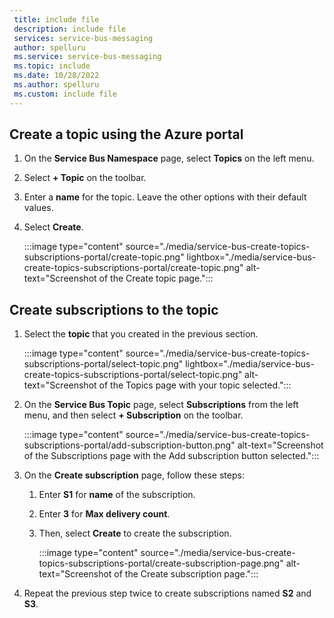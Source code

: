 ```yaml
---
 title: include file
 description: include file
 services: service-bus-messaging
 author: spelluru
 ms.service: service-bus-messaging
 ms.topic: include
 ms.date: 10/28/2022
 ms.author: spelluru
 ms.custom: include file
---
```


## Create a topic using the Azure portal
1. On the **Service Bus Namespace** page, select **Topics** on the left menu.
2. Select **+ Topic** on the toolbar. 
4. Enter a **name** for the topic. Leave the other options with their default values.
5. Select **Create**.

    :::image type="content" source="./media/service-bus-create-topics-subscriptions-portal/create-topic.png" lightbox="./media/service-bus-create-topics-subscriptions-portal/create-topic.png" alt-text="Screenshot of the Create topic page.":::

## Create subscriptions to the topic
1. Select the **topic** that you created in the previous section. 
    
    :::image type="content" source="./media/service-bus-create-topics-subscriptions-portal/select-topic.png" lightbox="./media/service-bus-create-topics-subscriptions-portal/select-topic.png" alt-text="Screenshot of the Topics page with your topic selected.":::
2. On the **Service Bus Topic** page, select **Subscriptions** from the left menu, and then select **+ Subscription** on the toolbar. 

    :::image type="content" source="./media/service-bus-create-topics-subscriptions-portal/add-subscription-button.png" alt-text="Screenshot of the Subscriptions page with the Add subscription button selected.":::
3. On the **Create subscription** page, follow these steps:
    1. Enter **S1** for **name** of the subscription.
    1. Enter **3** for **Max delivery count**.
    1. Then, select **Create** to create the subscription. 

        :::image type="content" source="./media/service-bus-create-topics-subscriptions-portal/create-subscription-page.png" alt-text="Screenshot of the Create subscription page.":::
4. Repeat the previous step twice to create subscriptions named **S2** and **S3**.